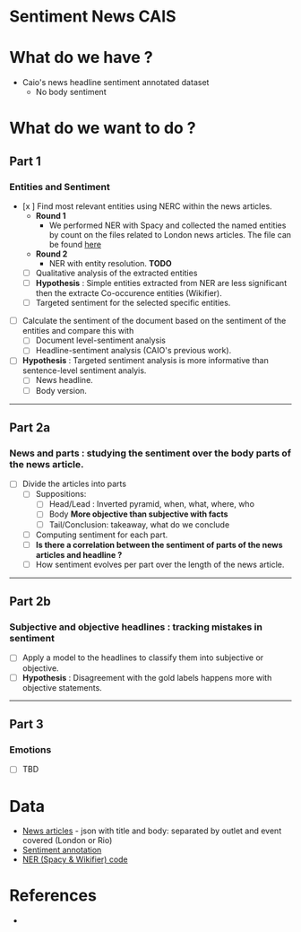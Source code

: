 # Sentiment News CAIS 


# What do we have ?
- Caio's news headline sentiment annotated dataset
  - No body sentiment

# What do we want to do ?
## Part 1 
### Entities and Sentiment
- [x ] Find most relevant entities using NERC within the news articles.
  - **Round 1**
    - We performed NER with Spacy and collected the named entities by count on the files related to London news articles. The file can be found [here](outputs/round1-entities-to-be-analysed.tsv)
  - **Round 2**
    - NER with entity resolution. **TODO** 
  - [ ] Qualitative analysis of the extracted entities
  - [ ] **Hypothesis** : Simple entities extracted from NER are less significant then the extracte Co-occurence entities (Wikifier).
  - [ ] Targeted sentiment for the selected specific entities.
- [ ] Calculate the sentiment of the document based on the sentiment of the entities and compare this with
  - [ ] Document level-sentiment analysis
  - [ ] Headline-sentiment analysis (CAIO's previous work).
- [ ] **Hypothesis** : Targeted sentiment analysis is more informative than sentence-level sentiment analyis.
  - [ ] News headline.
  - [ ] Body version.
---
## Part 2a
### News and parts : studying the sentiment over the body parts of the news article.
- [ ] Divide the articles into parts
  - [ ] Suppositions:
    - [ ] Head/Lead : Inverted pyramid, when, what, where, who
    - [ ] Body **More objective than subjective with facts**
    - [ ] Tail/Conclusion: takeaway, what do we conclude
  - [ ] Computing sentiment for each part.
  - [ ] **Is there a correlation between the sentiment of parts of the news articles and headline ?**
  - [ ] How sentiment evolves per part over the length of the news article.
---
## Part 2b
### Subjective and objective headlines : tracking mistakes in sentiment
- [ ] Apply a model to the headlines to classify them into subjective or objective.
- [ ] **Hypothesis** : Disagreement with the gold labels happens more with objective statements.

---
## Part 3
### Emotions
- [ ] TBD

# Data
- [News articles](https://github.com/caiocmello/sentiment-news-CAIS/tree/main/json_data_english) - json with title and body: separated by outlet and event covered (London or Rio)
- [Sentiment annotation](https://zenodo.org/record/6323964)
- [NER (Spacy & Wikifier) code](https://github.com/caiocmello/sentiment-news-CAIS/tree/main/news-cartography-analysis-main)
  
# References
- 
